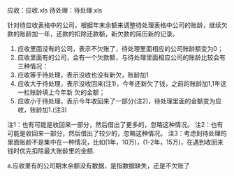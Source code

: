 应收：应收.xls
待处理：待处理.xls

针对待应收表格中的公司，根据年末余额来调整待处理表格中公司的账龄，继续欠款的账龄加一年，还款的扣除还款额，新欠款的简历新的记录。





1. 应收里面没有的公司，表示不欠账了，待处理里面相应的公司账龄额变为0；
2. 应收里面有的公司，会有一个欠款额，与待处理里面相应公司的账龄比较会有三种情况：
 1. 应收等于待处理，表示没收也没有新欠，账龄加1
 2. 应收大于待处理，表示没收回来(注1)，今年还新欠了钱，之前的账龄加1,1年这一栏账龄填上今年新 欠的金额；
 3. 应收小于待处理，表示今年收回来了一部分(注2)，待处理里面的金额变为应收，账龄加1.(注3)



注1：也有可能是收回来一部分，然后借出了更多的，忽略这种情况。
注2：也有可能是收回来一部分，然后借出了较少的，忽略这种情况。
注3：考虑到待处理的里面账龄不是集中在一种情况，比如(1年，10万)，(1-2年，15万)，在遇到收回来钱时优先扣除最大账龄里的金额.




a.应收里有的公司期末余额没有数据，是指数据缺失，还是不欠账了

